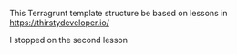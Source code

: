This Terragrunt template structure be based on lessons in  https://thirstydeveloper.io/

I stopped on the second lesson
